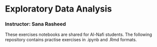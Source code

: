 # Exploratory Data Analysis
### Instructor: Sana Rasheed

These exercises notebooks are shared for Al-Nafi students.
The following repository contains practise exercises in .ipynb and .Rmd formats.
